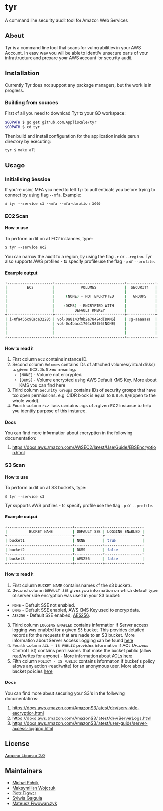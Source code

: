 # tyr

A command line security audit tool for Amazon Web Services

## About
Tyr is a command line tool that scans for vulnerabilities in your AWS Account. In easy way you will be able to
identify unsecure parts of your infrastructure and prepare your AWS account for security audit.

## Installation
Currently Tyr does not support any package managers, but the work is in progress. 
### Building from sources
First of all you need to download Tyr to your GO workspace:

```bash
$GOPATH $ go get github.com/Appliscale/tyr
$GOPATH $ cd tyr
```

Then build and install configuration for the application inside perun directory by executing:

```bash
tyr $ make all
```

## Usage
### Initialising Session
If you're using MFA you need to tell Tyr to authenticate you before trying to connect by using flag `--mfa`. 
Example:
```
$ tyr --service s3 --mfa --mfa-duration 3600
```

### EC2 Scan
#### How to use
To perform audit on all EC2 instances, type:
```
$ tyr --service ec2
```
You can narrow the audit to a region, by using the flag `-r` or `--region`. Tyr also supports AWS profiles -
to specify profile use the flag `-p` or `--profile`.

#### Example output

```bash
+---------------------+--------------------------------+-------------+----------+
|         EC2         |            VOLUMES             |  SECURITY   |          |
|                     |                                |             | EC2 TAGS |
|                     |     (NONE) - NOT ENCRYPTED     |   GROUPS    |          |
|                     |                                |             |          |
|                     |    (DKMS) - ENCRYPTED WITH     |             |          |
|                     |         DEFAULT KMSKEY         |             |          |
+---------------------+--------------------------------+-------------+----------+
| i-0fa455c90ace32283 | vol-0a8143f0b2e78424d[DKMS]    | sg-aaaaaaa  | App:some |
|                     | vol-0c4bacc1704c98f56[NONE]    |             | Key:Val  |
|                     |                                |             |          |
|                     |                                |             |          |
+---------------------+--------------------------------+-------------+----------+
```

#### How to read it

 1. First column `EC2` contains instance ID.
 2. Second column `Volumes` contains IDs of attached volumes(virtual disks) to given EC2. Suffixes meaning:
    * `[NONE]` - Volume not encrypted.
    * `[DKMS]` - Volume encrypted using AWS Default KMS Key. More about KMS you can find [here](https://aws.amazon.com/kms/faqs/)
 3. Third column `Security Groups` contains IDs of security groups that have too open permissions. e.g. CIDR block is equal to `0.0.0.0/0`(open to the whole world).
 4. Fourth column `EC2 TAGS` contains tags of a given EC2 instance to help you identify purpose of this instance.

#### Docs
You can find more information about encryption in the following documentation:
  1. https://docs.aws.amazon.com/AWSEC2/latest/UserGuide/EBSEncryption.html

### S3 Scan
#### How to use
To perform audit on all S3 buckets, type:
```
$ tyr --service s3
```
Tyr supports AWS profiles - to specify profile use the flag `-p` or `--profile`.

#### Example output

```bash
+------------------------------+-------------+-----------------+
|          BUCKET NAME         | DEFAULT SSE | LOGGING ENABLED |
+------------------------------+-------------+-----------------+
| bucket1                      | NONE        | true            |
+------------------------------+-------------+-----------------+
| bucket2                      | DKMS        | false           |
+------------------------------+-------------+-----------------+
| bucket3                      | AES256      | false           |
+------------------------------+-------------+-----------------+
```

#### How to read it

 1. First column `BUCKET NAME` contains names of the s3 buckets.
 2. Second column `DEFAULT SSE` gives you information on which default type of server side encryption was used in your S3 bucket:
   * `NONE` - Default SSE not enabled.
   * `DKMS` - Default SSE enabled, AWS KMS Key used to encryp data.
   * `AES256` - Default SSE enabled, [AES256](https://docs.aws.amazon.com/AmazonS3/latest/dev/UsingServerSideEncryption.html).
 3. Third column `LOGGING ENABLED` contains information if Server access logging was enabled for a given S3 bucket. This provides detailed records for the requests that are made to an S3 bucket. More information about Server Access Logging can be found [here](https://docs.aws.amazon.com/AmazonS3/latest/user-guide/server-access-logging.html)
 4. Fourth column `ACL - IS PUBLIC` provides information if ACL (Access Control List) contains permissions, that make the bucket public (allow read/writes for anyone) - More information about ACLs [here](https://docs.aws.amazon.com/AmazonS3/latest/dev/acl-overview.html)
 5. Fifth column `POLICY - IS PUBLIC` contains information if bucket's policy allows any action (read/write) for an anonymous user. More about bucket policies [here](https://docs.aws.amazon.com/AmazonS3/latest/dev/using-iam-policies.html)

#### Docs
You can find more about securing your S3's in the following documentations:
 1. https://docs.aws.amazon.com/AmazonS3/latest/dev/serv-side-encryption.html
 2. https://docs.aws.amazon.com/AmazonS3/latest/dev/ServerLogs.html
 3. https://docs.aws.amazon.com/AmazonS3/latest/user-guide/server-access-logging.html
 
## License

[Apache License 2.0](LICENSE)

## Maintainers

- [Michał Połcik](https://github.com/mwpolcik)
- [Maksymilian Wojczuk](https://github.com/maxiwoj)
- [Piotr Figwer](https://github.com/pfigwer)
- [Sylwia Gargula](https://github.com/SylwiaGargula)
- [Mateusz Piwowarczyk](https://github.com/piwowarc)
